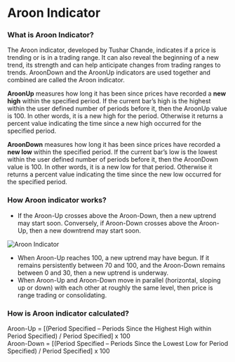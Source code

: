 # Aroon Indicator

### What is Aroon Indicator?

The Aroon indicator, developed by Tushar Chande, indicates if a price is trending or is in a trading range. It can also reveal the beginning of a new trend, its strength and can help anticipate changes from trading ranges to trends. AroonDown and the AroonUp indicators are used together and combined are called the Aroon indicator.

**AroonUp** measures how long it has been since prices have recorded a **new high** within the specified period. If the current bar’s high is the highest within the user defined number of periods before it, then the AroonUp value is 100. In other words, it is a new high for the period. Otherwise it returns a percent value indicating the time since a new high occurred for the specified period.

**AroonDown** measures how long it has been since prices have recorded a **new low** within the specified period. If the current bar’s low is the lowest within the user defined number of periods before it, then the AroonDown value is 100. In other words, it is a new low for that period. Otherwise it returns a percent value indicating the time since the new low occurred for the specified period.

### How Aroon indicator works?

* If the Aroon-Up crosses above the Aroon-Down, then a new uptrend may start soon. Conversely, if Aroon-Down crosses above the Aroon-Up, then a new downtrend may start soon.

![Aroon Indicator](../../../../.gitbook/assets/aroon-indicator.png)

* When Aroon-Up reaches 100, a new uptrend may have begun. If it remains persistently between 70 and 100, and the Aroon-Down remains between 0 and 30, then a new uptrend is underway.
* When Aroon-Up and Aroon-Down move in parallel (horizontal, sloping up or down) with each other at roughly the same level, then price is range trading or consolidating.

### How is Aroon indicator calculated?

Aroon-Up = \[(Period Specified – Periods Since the Highest High within Period Specified) / Period Specified] x 100 \
Aroon-Down = \[(Period Specified – Periods Since the Lowest Low for Period Specified) / Period Specified] x 100
